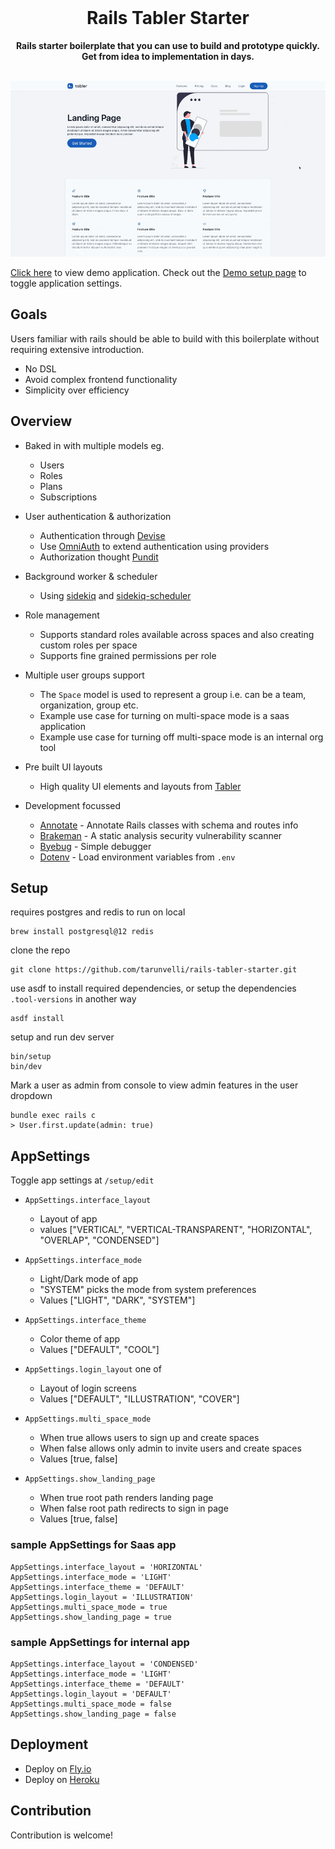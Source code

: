<div align="center">
  <br>
  <h1>Rails Tabler Starter</h1>
  <strong>Rails starter boilerplate that you can use to build and prototype quickly. Get from idea to implementation in days.</strong>
  <br>
  <br>

  ![](./app/assets/images/saas-example.gif)
</div>

[Click here](https://rails-tabler.fly.dev) to view demo application. Check out the [Demo setup page](https://rails-tabler.fly.dev/setup/edit) to toggle application settings.

## Goals

Users familiar with rails should be able to build with this boilerplate without requiring extensive introduction.

* No DSL
* Avoid complex frontend functionality
* Simplicity over efficiency

## Overview

* Baked in with multiple models eg.

    * Users
    * Roles
    * Plans
    * Subscriptions

* User authentication & authorization

    * Authentication through [Devise](https://github.com/heartcombo/devise)
    * Use [OmniAuth](https://github.com/heartcombo/devise/wiki/OmniAuth%3A-Overview) to extend authentication using providers
    * Authorization thought [Pundit](https://github.com/varvet/pundit)

* Background worker & scheduler

    * Using [sidekiq](https://github.com/mperham/sidekiq/) and [sidekiq-scheduler](https://github.com/sidekiq-scheduler/sidekiq-scheduler)

* Role management

    * Supports standard roles available across spaces and also creating custom roles per space
    * Supports fine grained permissions per role

* Multiple user groups support

    * The `Space` model is used to represent a group i.e. can be a team, organization, group etc.
    * Example use case for turning on multi-space mode is a saas application
    * Example use case for turning off multi-space mode is an internal org tool

* Pre built UI layouts

    * High quality UI elements and layouts from [Tabler](https://tabler.io/)

* Development focussed

    * [Annotate](https://github.com/ctran/annotate_models) - Annotate Rails classes with schema and routes info
    * [Brakeman](https://github.com/presidentbeef/brakeman) - A static analysis security vulnerability scanner
    * [Byebug](https://github.com/deivid-rodriguez/byebug) - Simple debugger
    * [Dotenv](https://github.com/bkeepers/dotenv) - Load environment variables from `.env`

## Setup

requires postgres and redis to run on local

```
brew install postgresql@12 redis
```

clone the repo

```
git clone https://github.com/tarunvelli/rails-tabler-starter.git
```

use asdf to install required dependencies, or setup the dependencies `.tool-versions` in another way
```
asdf install
```

setup and run dev server
```
bin/setup
bin/dev
```

Mark a user as admin from console to view admin features in the user dropdown
```
bundle exec rails c
> User.first.update(admin: true)
```

## AppSettings

Toggle app settings at `/setup/edit`

* `AppSettings.interface_layout`
    * Layout of app
    * values ["VERTICAL", "VERTICAL-TRANSPARENT", "HORIZONTAL", "OVERLAP", "CONDENSED"]

* `AppSettings.interface_mode`
    * Light/Dark mode of app
    * "SYSTEM" picks the mode from system preferences
    * Values ["LIGHT", "DARK", "SYSTEM"]

* `AppSettings.interface_theme`
    * Color theme of app
    * Values ["DEFAULT", "COOL"]

* `AppSettings.login_layout` one of
    * Layout of login screens
    * Values ["DEFAULT", "ILLUSTRATION", "COVER"]

* `AppSettings.multi_space_mode`
    * When true allows users to sign up and create spaces
    * When false allows only admin to invite users and create spaces
    * Values [true, false]

* `AppSettings.show_landing_page`
    * When true root path renders landing page
    * When false root path redirects to sign in page
    * Values [true, false]

### sample AppSettings for Saas app

```
AppSettings.interface_layout = 'HORIZONTAL'
AppSettings.interface_mode = 'LIGHT'
AppSettings.interface_theme = 'DEFAULT'
AppSettings.login_layout = 'ILLUSTRATION'
AppSettings.multi_space_mode = true
AppSettings.show_landing_page = true
```

### sample AppSettings for internal app

```
AppSettings.interface_layout = 'CONDENSED'
AppSettings.interface_mode = 'LIGHT'
AppSettings.interface_theme = 'DEFAULT'
AppSettings.login_layout = 'DEFAULT'
AppSettings.multi_space_mode = false
AppSettings.show_landing_page = false
```

## Deployment

* Deploy on [Fly.io](https://fly.io/docs/rails/getting-started/)
* Deploy on [Heroku](https://devcenter.heroku.com/articles/getting-started-with-rails7)

## Contribution

Contribution is welcome!